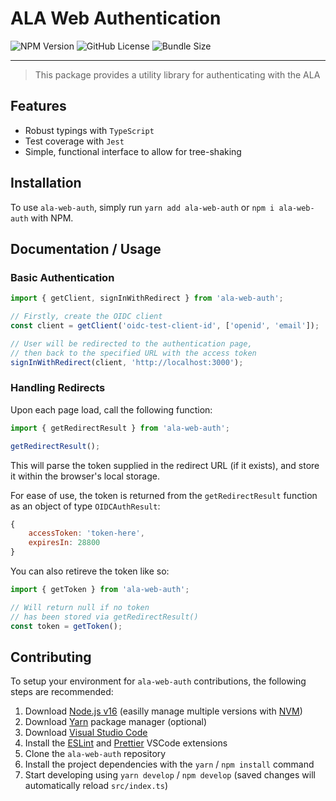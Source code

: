 # ALA Web Authentication

![NPM Version](https://img.shields.io/npm/v/ala-web-auth?style=flat-square)
![GitHub License](https://img.shields.io/github/license/AtlasOfLivingAustralia/ala-web-auth?style=flat-square)
![Bundle Size](https://img.shields.io/bundlephobia/min/ala-web-auth?label=bundle%20size&style=flat-square)

---

> This package provides a utility library for authenticating with the ALA

## Features

- Robust typings with `TypeScript`
- Test coverage with `Jest`
- Simple, functional interface to allow for tree-shaking

## Installation

To use `ala-web-auth`, simply run `yarn add ala-web-auth` or `npm i ala-web-auth` with NPM.

## Documentation / Usage

### Basic Authentication

```typescript
import { getClient, signInWithRedirect } from 'ala-web-auth';

// Firstly, create the OIDC client
const client = getClient('oidc-test-client-id', ['openid', 'email']);

// User will be redirected to the authentication page,
// then back to the specified URL with the access token
signInWithRedirect(client, 'http://localhost:3000');
```

### Handling Redirects

Upon each page load, call the following function:

```typescript
import { getRedirectResult } from 'ala-web-auth';

getRedirectResult();
```

This will parse the token supplied in the redirect URL (if it exists), and store it within the browser's local storage.

For ease of use, the token is returned from the `getRedirectResult` function as an object of type `OIDCAuthResult`:

```js
{
	accessToken: 'token-here',
	expiresIn: 28800
}
```

You can also retireve the token like so:

```typescript
import { getToken } from 'ala-web-auth';

// Will return null if no token
// has been stored via getRedirectResult()
const token = getToken();
```

## Contributing

To setup your environment for `ala-web-auth` contributions, the following steps are recommended:

1. Download [Node.js v16](https://nodejs.org/en/) (easilly manage multiple versions with [NVM](https://github.com/nvm-sh/nvm))
2. Download [Yarn](https://yarnpkg.com/) package manager (optional)
3. Download [Visual Studio Code](https://code.visualstudio.com/)
4. Install the [ESLint](https://marketplace.visualstudio.com/items?itemName=dbaeumer.vscode-eslint) and [Prettier](https://marketplace.visualstudio.com/items?itemName=esbenp.prettier-vscode) VSCode extensions
5. Clone the `ala-web-auth` repository
6. Install the project dependencies with the `yarn` / `npm install` command
7. Start developing using `yarn develop` / `npm develop` (saved changes will automatically reload `src/index.ts`)
